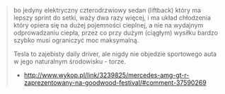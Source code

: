 > bo jedyny elektryczny czterodrzwiowy sedan (liftback) który ma lepszy sprint do setki, waży dwa razy więcej, i ma układ chłodzenia który opiera się na dużej pojemności cieplnej, a nie na wydajnym odprowadzaniu ciepła, przez co przy dużym (ciągłym) wysiłku bardzo szybko musi ograniczyć moc maksymalną.
>
> Tesla to zajebisty daily driver, ale nigdy nie objedzie sportowego auta w jego naturalnym środowisku - torze.
> - http://www.wykop.pl/link/3239825/mercedes-amg-gt-r-zaprezentowany-na-goodwood-festival/#comment-37590269

